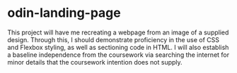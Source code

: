 # odin-landing-page

This project will have me recreating a webpage from an image of a
supplied design. Through this, I should demonstrate proficiency in the use of CSS and Flexbox styling, as well as sectioning code in HTML. I will also establish a baseline independence from the coursework via searching the internet for minor details that the coursework intention does not supply.